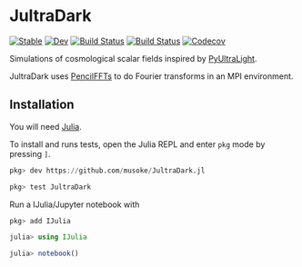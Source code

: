 # JultraDark

[![Stable](https://img.shields.io/badge/docs-stable-blue.svg)](https://musoke.github.io/JultraDark.jl/stable)
[![Dev](https://img.shields.io/badge/docs-dev-blue.svg)](https://musoke.github.io/JultraDark.jl/dev)
[![Build Status](https://github.com/musoke/JultraDark.jl/workflows/CI/badge.svg)](https://github.com/musoke/JultraDark.jl/actions)
[![Build Status](https://ci.appveyor.com/api/projects/status/github/musoke/JultraDark.jl?svg=true)](https://ci.appveyor.com/project/musoke/JultraDark-jl)
[![Codecov](https://codecov.io/gh/musoke/JultraDark.jl/branch/master/graph/badge.svg)](https://codecov.io/gh/musoke/JultraDark.jl)

Simulations of cosmological scalar fields inspired by [PyUltraLight](https://github.com/auckland-cosmo/PyUltraLight).

JultraDark uses [PencilFFTs](https://jipolanco.github.io/PencilFFTs.jl) to do Fourier transforms in an MPI environment.


## Installation

You will need [Julia](https://julialang.org/).

To install and runs tests, open the Julia REPL and enter `pkg` mode by pressing
`]`.
```julia
pkg> dev https://github.com/musoke/JultraDark.jl

pkg> test JultraDark
```

Run a IJulia/Jupyter notebook with
```julia
pkg> add IJulia

julia> using IJulia

julia> notebook()
```

